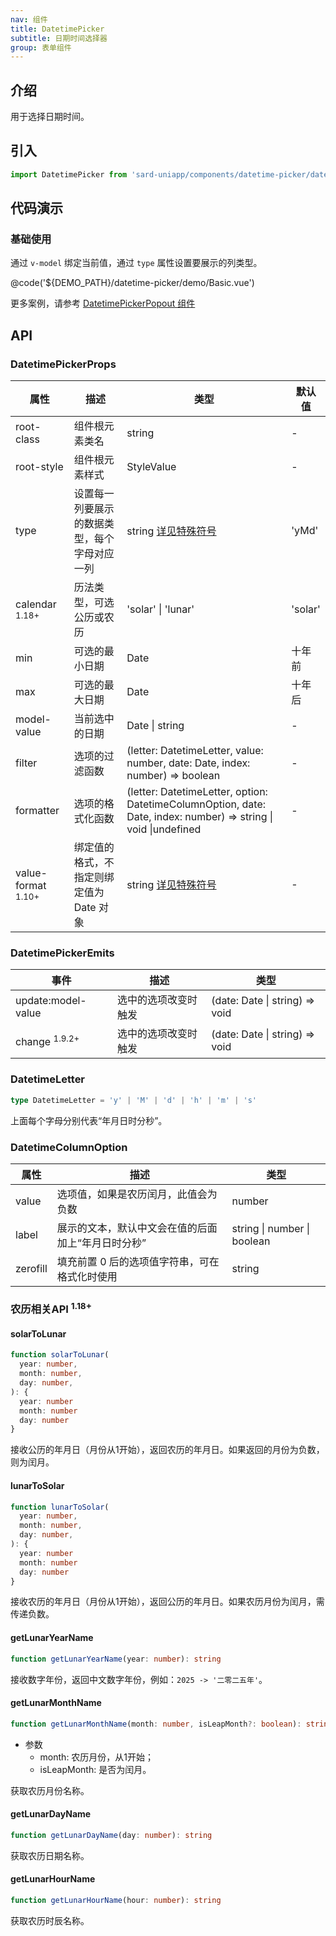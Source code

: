 ```yaml
---
nav: 组件
title: DatetimePicker
subtitle: 日期时间选择器
group: 表单组件
---
```


## 介绍

用于选择日期时间。

## 引入

```ts
import DatetimePicker from 'sard-uniapp/components/datetime-picker/datetime-picker.vue'
```

## 代码演示

### 基础使用

通过 `v-model` 绑定当前值，通过 `type` 属性设置要展示的列类型。

@code('${DEMO_PATH}/datetime-picker/demo/Basic.vue')

更多案例，请参考 [DatetimePickerPopout 组件](./datetime-picker-popout)

## API

### DatetimePickerProps

| 属性                          | 描述                                         | 类型                                                                                                            | 默认值  |
| ----------------------------- | -------------------------------------------- | --------------------------------------------------------------------------------------------------------------- | ------- |
| root-class                    | 组件根元素类名                               | string                                                                                                          | -       |
| root-style                    | 组件根元素样式                               | StyleValue                                                                                                      | -       |
| type                          | 设置每一列要展示的数据类型，每个字母对应一列 | string [详见特殊符号](#DatetimeLetter)                                                                          | 'yMd'   |
| calendar <sup>1.18+</sup>     | 历法类型，可选公历或农历                     | 'solar' \| 'lunar'                                                                                              | 'solar' |
| min                           | 可选的最小日期                               | Date                                                                                                            | 十年前  |
| max                           | 可选的最大日期                               | Date                                                                                                            | 十年后  |
| model-value                   | 当前选中的日期                               | Date \| string                                                                                                  | -       |
| filter                        | 选项的过滤函数                               | (letter: DatetimeLetter, value: number, date: Date, index: number) => boolean                                   | -       |
| formatter                     | 选项的格式化函数                             | (letter: DatetimeLetter, option: DatetimeColumnOption, date: Date, index: number) => string \| void \|undefined | -       |
| value-format <sup>1.10+</sup> | 绑定值的格式，不指定则绑定值为 Date 对象     | string [详见特殊符号](../guide/date#日期格式特殊符号)                                                           | -       |

### DatetimePickerEmits

| 事件                     | 描述                 | 类型                           |
| ------------------------ | -------------------- | ------------------------------ |
| update:model-value       | 选中的选项改变时触发 | (date: Date \| string) => void |
| change <sup>1.9.2+</sup> | 选中的选项改变时触发 | (date: Date \| string) => void |

### DatetimeLetter

```ts
type DatetimeLetter = 'y' | 'M' | 'd' | 'h' | 'm' | 's'
```

上面每个字母分别代表“年月日时分秒”。

### DatetimeColumnOption

| 属性     | 描述                                               | 类型                        |
| -------- | -------------------------------------------------- | --------------------------- |
| value    | 选项值，如果是农历闰月，此值会为负数               | number                      |
| label    | 展示的文本，默认中文会在值的后面加上“年月日时分秒” | string \| number \| boolean |
| zerofill | 填充前置 0 后的选项值字符串，可在格式化时使用      | string                      |

### 农历相关API <sup>1.18+</sup>

#### solarToLunar

```ts
function solarToLunar(
  year: number,
  month: number,
  day: number,
): {
  year: number
  month: number
  day: number
}
```

接收公历的年月日（月份从1开始），返回农历的年月日。如果返回的月份为负数，则为闰月。

#### lunarToSolar

```ts
function lunarToSolar(
  year: number,
  month: number,
  day: number,
): {
  year: number
  month: number
  day: number
}
```

接收农历的年月日（月份从1开始），返回公历的年月日。如果农历月份为闰月，需传递负数。

#### getLunarYearName

```ts
function getLunarYearName(year: number): string
```

接收数字年份，返回中文数字年份，例如：`2025 -> '二零二五年'`。

#### getLunarMonthName

```ts
function getLunarMonthName(month: number, isLeapMonth?: boolean): string
```

- 参数
  - month: 农历月份，从1开始；
  - isLeapMonth: 是否为闰月。

获取农历月份名称。

#### getLunarDayName

```ts
function getLunarDayName(day: number): string
```

获取农历日期名称。

#### getLunarHourName

```ts
function getLunarHourName(hour: number): string
```

获取农历时辰名称。

